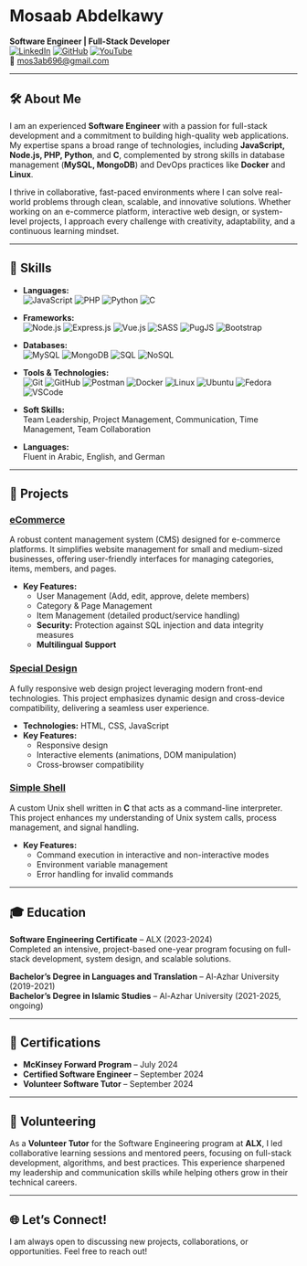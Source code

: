 # Mosaab Abdelkawy

**Software Engineer | Full-Stack Developer**  
[![LinkedIn](https://img.shields.io/badge/-LinkedIn-blue)](https://www.linkedin.com/in/mosaab-abdelkawy/) [![GitHub](https://img.shields.io/badge/-GitHub-black)](https://github.com/Mos3aB696) [![YouTube](https://img.shields.io/badge/-YouTube-red)](https://youtube.com/@tapseta696?si=6yK4yP-dkgDeOgOe)  
📧 mos3ab696@gmail.com

---

## 🛠️ About Me

I am an experienced **Software Engineer** with a passion for full-stack development and a commitment to building high-quality web applications. My expertise spans a broad range of technologies, including **JavaScript, Node.js, PHP, Python**, and **C**, complemented by strong skills in database management (**MySQL, MongoDB**) and DevOps practices like **Docker** and **Linux**.

I thrive in collaborative, fast-paced environments where I can solve real-world problems through clean, scalable, and innovative solutions. Whether working on an e-commerce platform, interactive web design, or system-level projects, I approach every challenge with creativity, adaptability, and a continuous learning mindset.

---

## 🧰 Skills

- **Languages:**  
  ![JavaScript](https://skillicons.dev/icons?i=js) 
  ![PHP](https://skillicons.dev/icons?i=php) 
  ![Python](https://skillicons.dev/icons?i=python) 
  ![C](https://skillicons.dev/icons?i=c)

- **Frameworks:**  
  ![Node.js](https://skillicons.dev/icons?i=nodejs)
  ![Express.js](https://skillicons.dev/icons?i=express)
  ![Vue.js](https://skillicons.dev/icons?i=vue)
  ![SASS](https://skillicons.dev/icons?i=sass)
  ![PugJS](https://skillicons.dev/icons?i=pug)
  ![Bootstrap](https://skillicons.dev/icons?i=bootstrap)

- **Databases:**  
  ![MySQL](https://skillicons.dev/icons?i=mysql)
  ![MongoDB](https://skillicons.dev/icons?i=mongodb)
  ![SQL](https://skillicons.dev/icons?i=postgres)
  ![NoSQL](https://skillicons.dev/icons?i=firebase)

- **Tools & Technologies:**  
  ![Git](https://skillicons.dev/icons?i=git)
  ![GitHub](https://skillicons.dev/icons?i=github)
  ![Postman](https://skillicons.dev/icons?i=postman)
  ![Docker](https://skillicons.dev/icons?i=docker)
  ![Linux](https://skillicons.dev/icons?i=linux)
  ![Ubuntu](https://skillicons.dev/icons?i=ubuntu)
  ![Fedora](https://skillicons.dev/icons?i=fedora)
  ![VSCode](https://skillicons.dev/icons?i=vscode)

- **Soft Skills:**  
  Team Leadership, Project Management, Communication, Time Management, Team Collaboration  

- **Languages:**  
  Fluent in Arabic, English, and German  

---

## 📂 Projects

### [eCommerce](https://github.com/Mos3aB696/eCommerce)  
A robust content management system (CMS) designed for e-commerce platforms. It simplifies website management for small and medium-sized businesses, offering user-friendly interfaces for managing categories, items, members, and pages. 

- **Key Features:**  
  - User Management (Add, edit, approve, delete members)  
  - Category & Page Management  
  - Item Management (detailed product/service handling)  
  - **Security:** Protection against SQL injection and data integrity measures  
  - **Multilingual Support**

### [Special Design](https://github.com/Mos3aB696/Special_Design)  
A fully responsive web design project leveraging modern front-end technologies. This project emphasizes dynamic design and cross-device compatibility, delivering a seamless user experience.

- **Technologies:** HTML, CSS, JavaScript  
- **Key Features:**  
  - Responsive design  
  - Interactive elements (animations, DOM manipulation)  
  - Cross-browser compatibility

### [Simple Shell](https://github.com/Mos3aB696/simple_shell)  
A custom Unix shell written in **C** that acts as a command-line interpreter. This project enhances my understanding of Unix system calls, process management, and signal handling.

- **Key Features:**  
  - Command execution in interactive and non-interactive modes  
  - Environment variable management  
  - Error handling for invalid commands

---

## 🎓 Education

**Software Engineering Certificate** – ALX (2023-2024)  
Completed an intensive, project-based one-year program focusing on full-stack development, system design, and scalable solutions.

**Bachelor’s Degree in Languages and Translation** – Al-Azhar University (2019-2021)  
**Bachelor’s Degree in Islamic Studies** – Al-Azhar University (2021-2025, ongoing)

---

## 🏅 Certifications

- **McKinsey Forward Program** – July 2024  
- **Certified Software Engineer** – September 2024  
- **Volunteer Software Tutor** – September 2024  

---

## 🤝 Volunteering

As a **Volunteer Tutor** for the Software Engineering program at **ALX**, I led collaborative learning sessions and mentored peers, focusing on full-stack development, algorithms, and best practices. This experience sharpened my leadership and communication skills while helping others grow in their technical careers.

---

## 🌐 Let’s Connect!

I am always open to discussing new projects, collaborations, or opportunities. Feel free to reach out!
